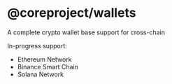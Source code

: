# @coreproject/wallets

A complete crypto wallet base support for cross-chain

In-progress support:
  - Ethereum Network
  - Binance Smart Chain
  - Solana Network
